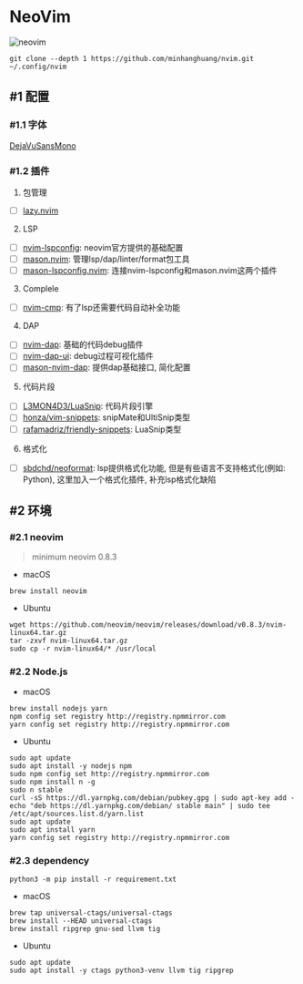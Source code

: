 # NeoVim

![neovim](./data/images/cpp-debug.gif)

```shell
git clone --depth 1 https://github.com/minhanghuang/nvim.git ~/.config/nvim
```

## #1 配置

### #1.1 字体

[DejaVuSansMono](https://www.nerdfonts.com/font-downloads)

### #1.2 插件

1. 包管理

- [ ] [lazy.nvim](https://github.com/folke/lazy.nvim)

2. LSP

- [ ] [nvim-lspconfig](https://github.com/neovim/nvim-lspconfig): neovim官方提供的基础配置
- [ ] [mason.nvim](https://github.com/williamboman/mason.nvim): 管理lsp/dap/linter/format包工具
- [ ] [mason-lspconfig.nvim](https://github.com/williamboman/mason-lspconfig.nvim): 连接nvim-lspconfig和mason.nvim这两个插件

3. Complele

- [ ] [nvim-cmp](https://github.com/hrsh7th/nvim-cmp): 有了lsp还需要代码自动补全功能

4. DAP

- [ ] [nvim-dap](https://github.com/mfussenegger/nvim-dap): 基础的代码debug插件
- [ ] [nvim-dap-ui](https://github.com/rcarriga/nvim-dap-ui): debug过程可视化插件
- [ ] [mason-nvim-dap](https://github.com/jay-babu/mason-nvim-dap.nvim): 提供dap基础接口, 简化配置

5. 代码片段

- [ ] [L3MON4D3/LuaSnip](https://github.com/L3MON4D3/LuaSnip): 代码片段引擎 
- [ ] [honza/vim-snippets](https://github.com/honza/vim-snippets): snipMate和UltiSnip类型
- [ ] [rafamadriz/friendly-snippets](https://github.com/rafamadriz/friendly-snippets): LuaSnip类型

6. 格式化

- [ ] [sbdchd/neoformat](https://github.com/sbdchd/neoformat): lsp提供格式化功能, 但是有些语言不支持格式化(例如: Python), 这里加入一个格式化插件, 补充lsp格式化缺陷

## #2 环境

### #2.1 neovim

> minimum neovim 0.8.3

- macOS

```shell
brew install neovim
```

- Ubuntu

```
wget https://github.com/neovim/neovim/releases/download/v0.8.3/nvim-linux64.tar.gz
tar -zxvf nvim-linux64.tar.gz
sudo cp -r nvim-linux64/* /usr/local
```

### #2.2 Node.js

- macOS

```shell
brew install nodejs yarn
npm config set registry http://registry.npmmirror.com
yarn config set registry http://registry.npmmirror.com
```

- Ubuntu

```shell
sudo apt update
sudo apt install -y nodejs npm
sudo npm config set http://registry.npmmirror.com
sudo npm install n -g
sudo n stable
curl -sS https://dl.yarnpkg.com/debian/pubkey.gpg | sudo apt-key add -
echo "deb https://dl.yarnpkg.com/debian/ stable main" | sudo tee /etc/apt/sources.list.d/yarn.list
sudo apt update
sudo apt install yarn
yarn config set registry http://registry.npmmirror.com
```

### #2.3 dependency

```shell
python3 -m pip install -r requirement.txt
```

- macOS

```shell
brew tap universal-ctags/universal-ctags
brew install --HEAD universal-ctags
brew install ripgrep gnu-sed llvm tig
```

- Ubuntu

```shell
sudo apt update
sudo apt install -y ctags python3-venv llvm tig ripgrep
```
